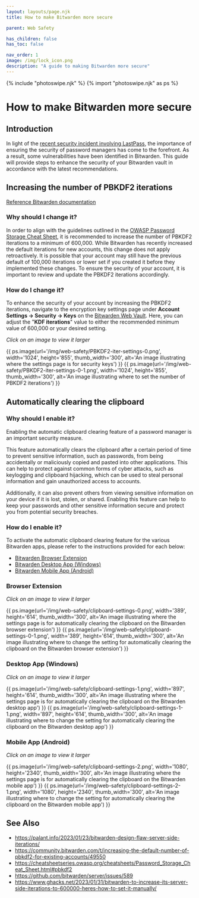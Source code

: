 ```yaml
---
layout: layouts/page.njk
title: How to make Bitwarden more secure

parent: Web Safety

has_children: false
has_toc: false

nav_order: 1
image: /img/lock_icon.png
description: "A guide to making Bitwarden more secure"
---
```

{% include "photoswipe.njk" %}
{% import "photoswipe.njk" as ps %}

# How to make Bitwarden more secure

## Introduction

In light of the [recent security incident involving LastPass](https://blog.lastpass.com/2022/12/notice-of-recent-security-incident/), the importance of ensuring the security of password managers has come to the forefront. As a result, some vulnerabilities have been identified in Bitwarden. This guide will provide steps to enhance the security of your Bitwarden vault in accordance with the latest recommendations.

## Increasing the number of PBKDF2 iterations

[Reference Bitwarden documentation](https://bitwarden.com/help/what-encryption-is-used/#changing-kdf-iterations)

### Why should I change it?

In order to align with the guidelines outlined in the [OWASP Password Storage Cheat Sheet](https://cheatsheetseries.owasp.org/cheatsheets/Password_Storage_Cheat_Sheet.html#pbkdf2), it is recommended to increase the number of PBKDF2 iterations to a minimum of 600,000. While Bitwarden has recently increased the default iterations for new accounts, this change does not apply retroactively. It is possible that your account may still have the previous default of 100,000 iterations or lower set if you created it before they implemented these changes. To ensure the security of your account, it is important to review and update the PBKDF2 iterations accordingly.

### How do I change it?

To enhance the security of your account by increasing the PBKDF2 iterations, navigate to the encryption key settings page under **Account Settings → Security → Keys** on the [Bitwarden Web Vault](https://vault.bitwarden.com/). Here, you can adjust the "**KDF iterations**" value to either the recommended minimum value of 600,000 or your desired setting.

*Click on an image to view it larger*
<div class="pswp-gallery">
{{ ps.image(url='/img/web-safety/PBKDF2-iter-settings-0.png', width='1024', height='855', thumb_width='300', alt='An image illustrating where the settings page is for security keys') }}
{{ ps.image(url='/img/web-safety/PBKDF2-iter-settings-0-1.png', width='1024', height='855', thumb_width='300', alt='An image illustrating where to set the number of PBKDF2 iterations') }}
</div>

## Automatically clearing the clipboard

### Why should I enable it?

Enabling the automatic clipboard clearing feature of a password manager is an important security measure.

This feature automatically clears the clipboard after a certain period of time to prevent sensitive information, such as passwords, from being accidentally or maliciously copied and pasted into other applications. This can help to protect against common forms of cyber attacks, such as keylogging and clipboard hijacking, which can be used to steal personal information and gain unauthorized access to accounts.

Additionally, it can also prevent others from viewing sensitive information on your device if it is lost, stolen, or shared. Enabling this feature can help to keep your passwords and other sensitive information secure and protect you from potential security breaches.

### How do I enable it?

To activate the automatic clipboard clearing feature for the various Bitwarden apps, please refer to the instructions provided for each below:

<!-- no toc -->
- [Bitwarden Browser Extension](#browser-extension)
- [Bitwarden Desktop App (Windows)](#desktop-app-windows)
- [Bitwarden Mobile App (Android)](#mobile-app-android)

### Browser Extension

*Click on an image to view it larger*
<div class="pswp-gallery">
{{ ps.image(url='/img/web-safety/clipboard-settings-0.png', width='389', height='614', thumb_width='300', alt='An image illustrating where the settings page is for automatically clearing the clipboard on the Bitwarden browser extension') }}
{{ ps.image(url='/img/web-safety/clipboard-settings-0-1.png', width='389', height='614', thumb_width='300', alt='An image illustrating where to change the setting for automatically clearing the clipboard on the Bitwarden browser extension') }}
</div>

### Desktop App (Windows)

*Click on an image to view it larger*
<div class="pswp-gallery">
{{ ps.image(url='/img/web-safety/clipboard-settings-1.png', width='897', height='614', thumb_width='300', alt='An image illustrating where the settings page is for automatically clearing the clipboard on the Bitwarden desktop app') }}
{{ ps.image(url='/img/web-safety/clipboard-settings-1-1.png', width='897', height='614', thumb_width='300', alt='An image illustrating where to change the setting for automatically clearing the clipboard on the Bitwarden desktop app') }}
</div>

### Mobile App (Android)

*Click on an image to view it larger*
<div class="pswp-gallery">
{{ ps.image(url='/img/web-safety/clipboard-settings-2.png', width='1080', height='2340', thumb_width='300', alt='An image illustrating where the settings page is for automatically clearing the clipboard on the Bitwarden mobile app') }}
{{ ps.image(url='/img/web-safety/clipboard-settings-2-1.png', width='1080', height='2340', thumb_width='300', alt='An image illustrating where to change the setting for automatically clearing the clipboard on the Bitwarden mobile app') }}
</div>

## See Also

- <https://palant.info/2023/01/23/bitwarden-design-flaw-server-side-iterations/>
- <https://community.bitwarden.com/t/increasing-the-default-number-of-pbkdf2-for-existing-accounts/49550>
- <https://cheatsheetseries.owasp.org/cheatsheets/Password_Storage_Cheat_Sheet.html#pbkdf2>
- <https://github.com/bitwarden/server/issues/589>
- <https://www.ghacks.net/2023/01/31/bitwarden-to-increase-its-server-side-iterations-to-600000-heres-how-to-set-it-manually/>
